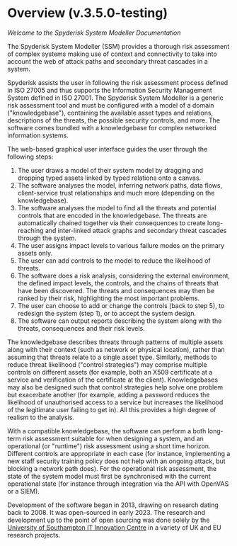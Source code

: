 # Overview (v.3.5.0-testing)

*Welcome to the Spyderisk System Modeller Documentation*

The Spyderisk System Modeller (SSM) provides a thorough risk assessment of complex systems making use of context and connectivity to take into account the web of attack paths and secondary threat cascades in a system.

Spyderisk assists the user in following the risk assessment process defined in ISO 27005 and thus supports the Information Security Management System defined in ISO 27001. The Spyderisk System Modeller is a generic risk assessment tool and must be configured with a model of a domain ("knowledgebase"), containing the available asset types and relations, descriptions of the threats, the possible security controls, and more. The software comes bundled with a knowledgebase for complex networked information systems.

The web-based graphical user interface guides the user through the following steps:

1. The user draws a model of their system model by dragging and dropping typed assets linked by typed relations onto a canvas.
2. The software analyses the model, inferring network paths, data flows, client-service trust relationships and much more (depending on the knowledgebase).
3. The software analyses the model to find all the threats and potential controls that are encoded in the knowledgebase. The threats are automatically chained together via their consequences to create long-reaching and inter-linked attack graphs and secondary threat cascades through the system.
4. The user assigns impact levels to various failure modes on the primary assets only.
5. The user can add controls to the model to reduce the likelihood of threats.
6. The software does a risk analysis, considering the external environment, the defined impact levels, the controls, and the chains of threats that have been discovered. The threats and consequences may then be ranked by their risk, highlighting the most important problems.
7. The user can choose to add or change the controls (back to step 5), to redesign the system (step 1), or to accept the system design.
8. The software can output reports describing the system along with the threats, consequences and their risk levels.

The knowledgebase describes threats through patterns of multiple assets along with their context (such as network or physical location), rather than assuming that threats relate to a single asset type. Similarly, methods to reduce threat likelihood ("control strategies") may comprise multiple controls on different assets (for example, both an X509 certificate at a service and verification of the certificate at the client). Knowledgebases may also be designed such that control strategies help solve one problem but exacerbate another (for example, adding a password reduces the likelihood of unauthorised access to a service but increases the likelihood of the legitimate user failing to get in). All this provides a high degree of realism to the analysis.

With a compatible knowledgebase, the software can perform a both long-term risk assessment suitable for when designing a system, and an operational (or "runtime") risk assessment using a short time horizon. Different controls are appropriate in each case (for instance, implementing a new staff security training policy does not help with an ongoing attack, but blocking a network path does). For the operational risk assessment, the state of the system model must first be synchronised with the current operational state (for instance through integration via the API with OpenVAS or a SIEM).

Development of the software began in 2013, drawing on research dating back to 2008. It was open-sourced in early 2023. The research and development up to the point of open sourcing was done solely by the [University of Southampton IT Innovation Centre](http://www.it-innovation.soton.ac.uk/) in a variety of UK and EU research projects.
